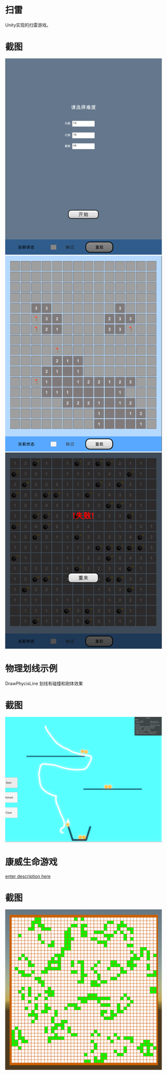 
# 扫雷

Unity实现的扫雷游戏。


# 截图
![Image text](https://github.com/corle-bell/MineSweeping/blob/main/Screenshoot/pic0.png)
![Image text](https://github.com/corle-bell/MineSweeping/blob/main/Screenshoot/pic1.png)
![Image text](https://github.com/corle-bell/MineSweeping/blob/main/Screenshoot/pic2.png)

# 物理划线示例

DrawPhycisLine
划线有碰撞和刚体效果


# 截图
![Image text](https://github.com/corle-bell/MineSweeping/blob/main/Screenshoot/draw_line.png)

# 康威生命游戏

[enter description here](https://baike.baidu.com/item/%E5%BA%B7%E5%A8%81%E7%94%9F%E5%91%BD%E6%B8%B8%E6%88%8F/22668799?fr=aladdin)


# 截图
![Image text](https://github.com/corle-bell/MineSweeping/blob/main/Screenshoot/life_game.png)

